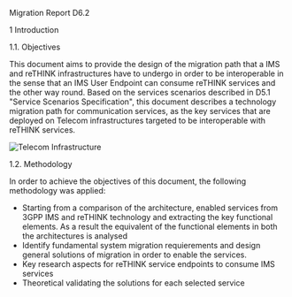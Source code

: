 
Migration Report D6.2

1 Introduction

1.1. Objectives

This document aims to provide the design of the migration path that a IMS and reTHINK infrastructures have to undergo in order to be interoperable in the sense that an IMS User Endpoint can consume reTHINK services and the other way round. 
Based on the services scenarios described in D5.1 "Service Scenarios Specification", this document describes a technology migration path for communication services, as the key services that are deployed on Telecom infrastructures targeted to be interoperable with reTHINK services.

![Telecom Infrastructure](https://github.com/reTHINK-project/testbeds/blob/master/docs/D6.2/core_network.png)

1.2. Methodology

In order to achieve the objectives of this document, the following methodology was applied:
* Starting from a comparison of the architecture, enabled services from 3GPP IMS and reTHINK technology and extracting the key functional elements. As a result the equivalent of the functional elements in both the architectures is analysed
* Identify fundamental system migration requierements and design general solutions of migration in order to enable the services. 
* Key research aspects for reTHINK service endpoints to consume IMS services
* Theoretical validating the solutions for each selected service



